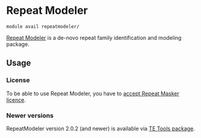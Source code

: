 # Repeat Modeler 

    module avail repeatmodeler/

[Repeat Modeler](https://www.repeatmasker.org/RepeatModeler/) is a de-novo repeat family identification and modeling package. 

## Usage

### License

To be able to use Repeat Modeler, you have to [accept Repeat Masker licence](https://perun.metacentrum.cz/meta/registrar/?locale=en&vo=meta&group=lic_repeatmasker).

### Newer versions

RepeatModeler version 2.0.2 (and newer) is available via [TE Tools package](../../software/sw-list/tetools.md).
